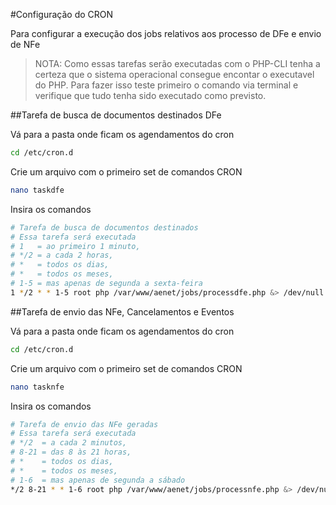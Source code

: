 #Configuração do CRON

Para configurar a execução dos jobs relativos aos processo de DFe e envio de NFe

>NOTA: Como essas tarefas serão executadas com o PHP-CLI tenha a certeza que o sistema operacional consegue encontar o executavel do PHP.
>Para fazer isso teste primeiro o comando via terminal e verifique que tudo tenha sido executado como previsto. 

##Tarefa de busca de documentos destinados DFe

Vá para a pasta onde ficam os agendamentos do cron

```bash
cd /etc/cron.d
```

Crie um arquivo com o primeiro set de comandos CRON

```bash
nano taskdfe
```

Insira os comandos
 
```bash
# Tarefa de busca de documentos destinados
# Essa tarefa será executada
# 1   = ao primeiro 1 minuto,
# */2 = a cada 2 horas,
# *   = todos os dias,
# *   = todos os meses,
# 1-5 = mas apenas de segunda a sexta-feira
1 */2 * * 1-5 root php /var/www/aenet/jobs/processdfe.php &> /dev/null
```

##Tarefa de envio das NFe, Cancelamentos e Eventos 

Vá para a pasta onde ficam os agendamentos do cron

```bash
cd /etc/cron.d
```

Crie um arquivo com o primeiro set de comandos CRON

```bash
nano tasknfe
```
Insira os comandos

```bash
# Tarefa de envio das NFe geradas
# Essa tarefa será executada 
# */2  = a cada 2 minutos,
# 8-21 = das 8 às 21 horas,
# *    = todos os dias,
# *    = todos os meses,
# 1-6  = mas apenas de segunda a sábado 
*/2 8-21 * * 1-6 root php /var/www/aenet/jobs/processnfe.php &> /dev/null
```

